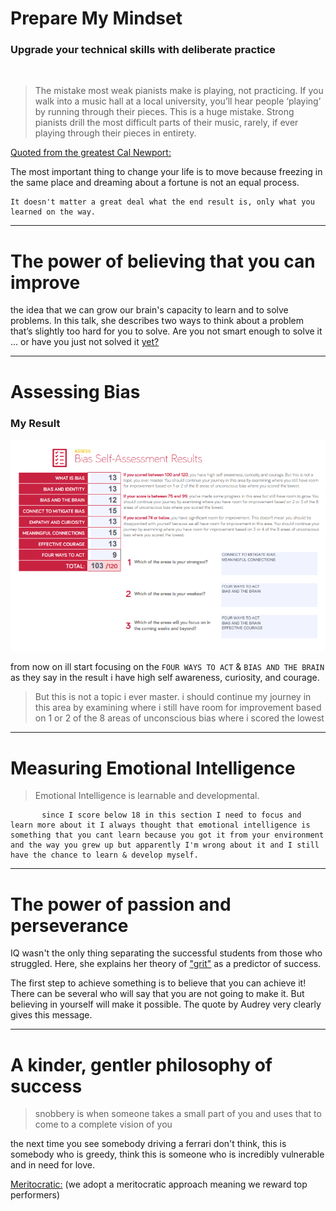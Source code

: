 # Prepare My Mindset 

### Upgrade your technical skills with deliberate practice
<br>

> The mistake most weak pianists make is playing, not practicing. If you walk into a music hall at a local university, you’ll hear people ‘playing’ by running through their pieces. This is a huge mistake. Strong pianists drill the most difficult parts of their music, rarely, if ever playing through their pieces in entirety.

[Quoted from the greatest Cal Newport:](https://web.archive.org/web/20160616225417/http://www.happybearsoftware.com/upgrade-your-technical-skills-with-deliberate-practice)

The most important thing to change your life is to move because freezing in the same place and dreaming about a fortune is not an equal process.

    It doesn't matter a great deal what the end result is, only what you learned on the way.

----

# The power of believing that you can improve

the idea that we can grow our brain's capacity to learn and to solve problems. In this talk, she describes two ways to think about a problem that’s slightly too hard for you to solve. Are you not smart enough to solve it … or have you just not solved it [yet? ](https://www.ted.com/talks/carol_dweck_the_power_of_believing_that_you_can_improve?language=en)

 ---

# Assessing Bias
### My Result
![alt text](/assets/04.png "Assessing Bias")


from now on ill start focusing on the `FOUR WAYS TO ACT` & `BIAS AND THE BRAIN` as they say in the result i have high self awareness, curiosity, and courage. 

> But this is not a topic i ever master. i should continue my journey in this area by examining where i still have room for improvement based on 1 or 2 of the 8 areas of unconscious bias where i scored the lowest

---

# Measuring Emotional Intelligence

> Emotional Intelligence is learnable and developmental.

           since I score below 18 in this section I need to focus and learn more about it I always thought that emotional intelligence is something that you cant learn because you got it from your environment and the way you grew up but apparently I'm wrong about it and I still have the chance to learn & develop myself.

----

# The power of passion and perseverance

IQ wasn't the only thing separating the successful students from those who struggled. Here, she explains her theory of ["grit"](ted.com/talks/angela_lee_duckworth_grit_the_power_of_passion_and_perseverance) as a predictor of success.

The first step to achieve something is to believe that you can achieve it! There can be several who will say that you are not going to make it. But believing in yourself will make it possible. The quote by Audrey very clearly gives this message.

----

# A kinder, gentler philosophy of success

> snobbery is when someone takes a small part of you and uses that to come to a complete vision of you
 
 the next time you see somebody driving a ferrari don't think, this is somebody who is greedy, think this is someone who is incredibly vulnerable and in need for love.

[ Meritocratic:](https://www.ted.com/talks/alain_de_botton_a_kinder_gentler_philosophy_of_success) (we adopt a meritocratic approach meaning we reward top performers)
